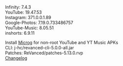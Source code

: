 Infinity: 7.4.3  
YouTube: 19.47.53  
Instagram: 371.0.0.1.89  
Google-Photos: 7.19.0.733486757  
YouTube-Music: 8.05.51  
inshorts: 6.9.11  

Install [Microg](https://github.com/ReVanced/GmsCore/releases) for non-root YouTube and YT Music APKs  
CLI: j-hc/revanced-cli-5.0.0-all.jar  
Patches: ReVanced/patches-5.13.0.rvp  
[Changelog](https://github.com/ReVanced/revanced-patches/releases/tag/v5.13.0)  

